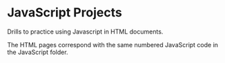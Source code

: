 # JavaScript Projects
Drills to practice using Javascript in HTML documents.

The HTML pages correspond with the same numbered JavaScript code in the JavaScript folder.
